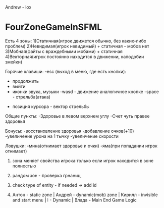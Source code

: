 Andrew - lox
# FourZoneGameInSFML
Есть 4 зоны:
1)Статичная(игрок движется обычно, без каких-либо проблем)
2)Невидимая(игрок невидимый) + статичная - мобов нет
3)Мобная(файты с враждебными мобами) + статичная
4)Векторная(игрок постоянно находится в движении, наподобии змейки)

Горячие клавиши:
-esc (выход в меню, где есть кнопки):
* продолжить
* выйти
* иконки звука, музыки
-wasd - движение аналогичное кнопке
-space - стрельба(атака)
- позиция курсора - вектор стрельбы

Общие пункты:
-Здоровье в левом верхнем углу
-Счет чуть правее здоровья

Бонусы:
-восстановление здоровья
-добавление очков(+10)
-увеличение урона на 1 тычку
-увеличение скорости

Ловушки:
-мина(отнимает здоровье и очки)
-яма(при попадании игрок отнимает)

1. зона меняет свойства игрока только если игрок находится в зоне полностью

1. рандом зон - проверка грнаниц
2. check type of entity - if needed -> add id
3. Антон - static zone | Андрей - dynamic(mob) zone | Кирилл - invisible and start menu | I - Dynamic | Влада - Main End Game Logic
